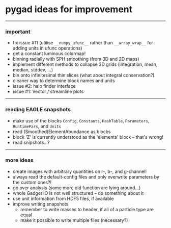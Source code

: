 # pygad ideas for improvement

---

### important

- fix issue #11 (utilise `__numpy_ufunc__` rather than `__array_wrap__` for
  adding units in ufunc operations)
- get a constant luminous colormap!
- binning radially with SPH smoothing (from 3D and 2D maps)
- implement different methods to collapse 3D grids (integration, mean, median,
  stddev, ...)
- bin onto infinitesimal thin slices (what about integral conservation?)
- cleaner way to determine block names and units
- issue #2: halo finder interface
- issue #1: Vector / streamline plots

---


### reading EAGLE snapshots

- make use of the blocks `Config`, `Constants`, `HashTable`, `Parameters`, `RuntimePars`, and `Units`
- read (Smoothed)ElementAbundance as blocks
- block 'Z' is currently understood as the 'elements' block – that's wrong!
- read snipshots...?

---

### more ideas

- create images with arbitrary quantities on r-, b-, and g-channel!
- always read the default-config files and only overwrite parameters by the custom ones?!
- go over analysis (some more old function are lying around...)
- whole Gadget IO is not well structured – do something about it
- use unit information from HDF5 files, if available
- improve writing snapshots
    * remember to write masses to header, if all of a particle type are equal
    * make it possible to write multiple files (necessary?)
